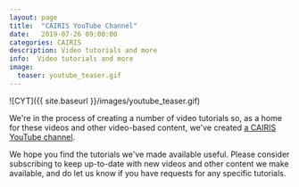 ```yaml
---
layout: page
title:  "CAIRIS YouTube Channel"
date:   2019-07-26 09:00:00
categories: CAIRIS
description: Video tutorials and more
info:  Video tutorials and more
image:
  teaser: youtube_teaser.gif
---
```


![CYT]({{ site.baseurl }}/images/youtube_teaser.gif)

We're in the process of creating a number of video tutorials so, as a home for these videos and other video-based content, we've created [a CAIRIS YouTube channel](http://youtube.com/channel/UC21MvLyGwF9S0f9XlMLBA9Q).

We hope you find the tutorials we've made available useful.  Please consider subscribing to keep up-to-date with new videos and other content we make available, and do let us know if you have requests for any specific tutorials.
